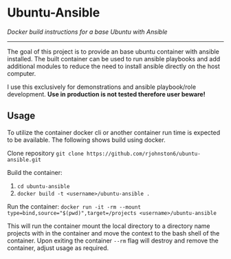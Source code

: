 # Ubuntu-Ansible

_Docker build instructions for a base Ubuntu with Ansible_

---

The goal of this project is to provide an base ubuntu container with ansible installed. The built container can be used to run ansible playbooks and add additional modules to reduce the need to install ansible directly on the host computer.

I use this exclusively for demonstrations and ansible playbook/role development. **Use in production is not tested therefore user beware!**

## Usage

To utilize the container docker cli or another container run time is expected to be available. The following shows build using docker.

Clone repository
```git clone https://github.com/rjohnston6/ubuntu-ansible.git```

Build the container:
1. ```cd ubuntu-ansible```
2. ```docker build -t <username>/ubuntu-ansible .```

Run the container:
```docker run -it -rm --mount type=bind,source="$(pwd)",target=/projects <username>/ubuntu-ansible```

This will run the container mount the local directory to a directory name projects with in the container and move the context to the bash shell of the container. Upon exiting the container ```--rm``` flag will destroy and remove the container, adjust usage as required.
